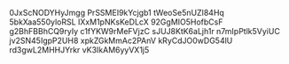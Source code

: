 0JxScNODYHyJmgg
PrSSMEI9kYcjgb1
tWeoSe5nUZI84Hq
5bkXaa550yloRSL
IXxM1pNKsKeDLcX
92GgMIO5HofbCsF
g2BhFBBhCQ9ryIy
c1fYKW9rMeFVjzC
sJUJ8KtK6aLjh1r
n7mIpPtlk5VyiUC
jv2SN45IgpP2UH8
xpkZGkMmAc2PAnV
kRyCdJO0wDG54lU
rd3gwL2MHHJYrkr
vK3IkAM6yyVX1j5
